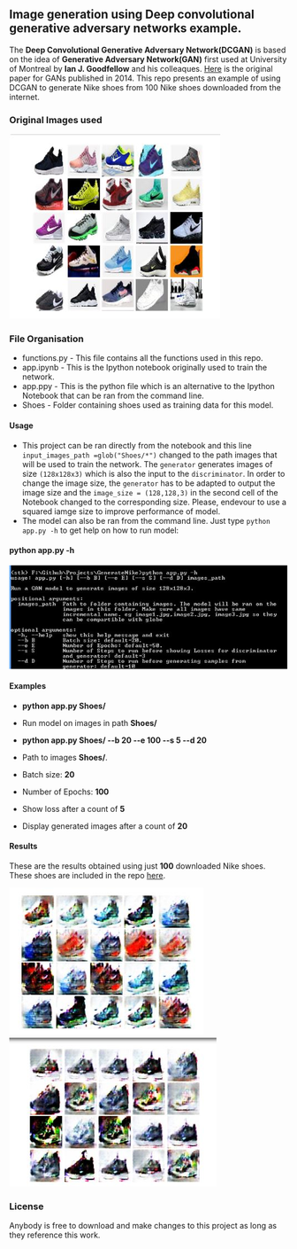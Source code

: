 
##  Image generation using Deep convolutional generative adversary networks example.

The **Deep Convolutional Generative Adversary Network(DCGAN)** is based on the idea of  **Generative Adversary Network(GAN)** first used at University of Montreal by  **Ian J. Goodfellow** and his colleaques. [Here](https://arxiv.org/abs/1406.2661) is the original paper for GANs published in 2014. This repo presents an example of using DCGAN to generate Nike shoes from 100 Nike shoes downloaded from the internet.

### Original Images used
![Example of Images Used](./Capture.jpg)

### File Organisation
- functions.py - This file contains all the functions used in this repo.
- app.ipynb - This is the Ipython notebook originally used to train the network.
- app.ppy - This is the python file which is  an alternative to the Ipython Notebook that can be ran from the command line.
- Shoes - Folder containing shoes used as training data for this model.

#### Usage
- This project can be ran directly from the notebook and this line `input_images_path =glob("Shoes/*")` changed to the path images that will be used to train the network. The `generator` generates images of size `(128x128x3)` which is also the input to the  `discriminator`. In order to change the image size, the `generator` has to be adapted to output the image size and the `image_size = (128,128,3)` in the second cell of the Notebook changed to the corresponding size. Please, endevour to use a squared iamge size to improve performance of model.
- The model can also be ran from the command line. Just type `python app.py -h` to get help on how to run model:
#### python app.py -h
![Example of Images Used](https://github.com/scneba/Generate_Nike_Shoes/blob/master/help.JPG)

#### Examples
- **python app.py Shoes/** 
 - Run model on images in path **Shoes/**
 
- **python app.py Shoes/ --b 20 --e 100 --s 5 --d 20** 
 - Path to images **Shoes/**.
 - Batch size: **20**
 - Number of Epochs: **100**
 - Show loss after a count of **5**
 - Display generated images after a count of **20**
 
 
 #### Results
 These are the results obtained using just **100** downloaded Nike shoes. These shoes are included in the repo [here](./Shoes/).
 
![Results1](./results1.jpg)
![Results2](./result2.jpg)





### License
Anybody is free to download and make changes to this project as long as they reference this work.



